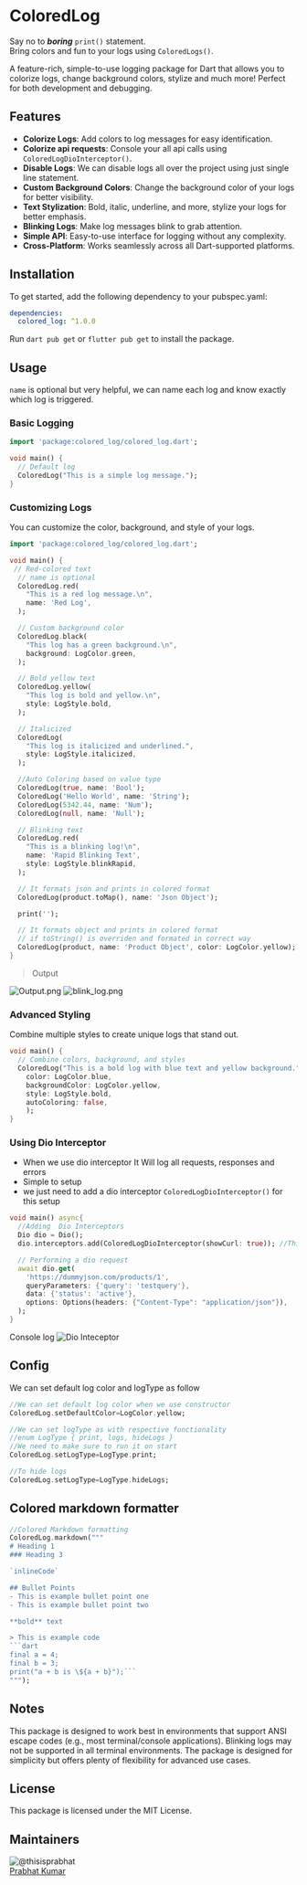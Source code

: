 # ColoredLog
Say no to ***boring*** `print()` statement.<br>
Bring colors and fun to your logs using `ColoredLogs()`. 

A feature-rich, simple-to-use logging package for Dart that allows you to colorize logs, change background colors, stylize and much more! Perfect for both development and debugging.

## Features
- **Colorize Logs**: Add colors to log messages for easy identification.
- **Colorize api requests**: Console your all api calls using `ColoredLogDioInterceptor()`.
- **Disable Logs**: We can disable logs all over the project using just single line statement.
- **Custom Background Colors**: Change the background color of your logs for better visibility.
- **Text Stylization**: Bold, italic, underline, and more, stylize your logs for better emphasis.
- **Blinking Logs**: Make log messages blink to grab attention.
- **Simple API**: Easy-to-use interface for logging without any complexity.
- **Cross-Platform**: Works seamlessly across all Dart-supported platforms.

## Installation
To get started, add the following dependency to your pubspec.yaml:

```yaml
dependencies:
  colored_log: ^1.0.0
```
Run `dart pub get` or  `flutter pub get` to install the package.

## Usage
`name` is optional but very helpful, we can name each log and know exactly which log is triggered.
### Basic Logging
```dart
import 'package:colored_log/colored_log.dart';

void main() {
  // Default log
  ColoredLog("This is a simple log message.");
}

```
### Customizing Logs
You can customize the color, background, and style of your logs.
```dart
import 'package:colored_log/colored_log.dart';

void main() {
 // Red-colored text
  // name is optional
  ColoredLog.red(
    "This is a red log message.\n",
    name: 'Red Log',
  );

  // Custom background color
  ColoredLog.black(
    "This log has a green background.\n",
    background: LogColor.green,
  );

  // Bold yellow text
  ColoredLog.yellow(
    "This log is bold and yellow.\n",
    style: LogStyle.bold,
  );

  // Italicized
  ColoredLog(
    "This log is italicized and underlined.",
    style: LogStyle.italicized,
  );

  //Auto Coloring based on value type
  ColoredLog(true, name: 'Bool');
  ColoredLog('Hello World', name: 'String');
  ColoredLog(5342.44, name: 'Num');
  ColoredLog(null, name: 'Null');

  // Blinking text
  ColoredLog.red(
    "This is a blinking log!\n",
    name: 'Rapid Blinking Text',
    style: LogStyle.blinkRapid,
  );

  // It formats json and prints in colored format
  ColoredLog(product.toMap(), name: 'Json Object');

  print('');

  // It formats object and prints in colored format
  // if toString() is overriden and formated in correct way
  ColoredLog(product, name: 'Product Object', color: LogColor.yellow);
}


```
 > Output

![Output.png](example/images/output.png)
![blink_log.png](example/images/blink_log.gif)

### Advanced Styling
Combine multiple styles to create unique logs that stand out.
```dart
void main() {
  // Combine colors, background, and styles
  ColoredLog("This is a bold log with blue text and yellow background.",
    color: LogColor.blue,
    backgroundColor: LogColor.yellow,
    style: LogStyle.bold,
    autoColoring: false,
    );
}
```

### Using Dio Interceptor
- When we use dio interceptor It Will log all requests, responses and errors
- Simple to setup
- we just need to add a dio interceptor `ColoredLogDioInterceptor()` for this setup
```dart
void main() async{
  //Adding  Dio Interceptors
  Dio dio = Dio();
  dio.interceptors.add(ColoredLogDioInterceptor(showCurl: true)); //This is the only single line setup that we need

  // Performing a dio request
  await dio.get(
    'https://dummyjson.com/products/1',
    queryParameters: {'query': 'testquery'},
    data: {'status': 'active'},
    options: Options(headers: {"Content-Type": "application/json"}),
  );
}
```
Console log
![Dio Inteceptor](example/images/dio_interceptor.png)

## Config
We can set default log color and logType as follow
```dart
//We can set default log color when we use constructor
ColoredLog.setDefaultColor=LogColor.yellow;

//We can set logType as with respective functionality
//enum LogType { print, logs, hideLogs }
//We need to make sure to run it on start
ColoredLog.setLogType=LogType.print;

//To hide logs 
ColoredLog.setLogType=LogType.hideLogs;
```

## Colored markdown formatter
```dart
//Colored Markdown formatting
ColoredLog.markdown("""
# Heading 1
### Heading 3

`inlineCode`

## Bullet Points
- This is example bullet point one
- This is example bullet point two

**bold** text

> This is example code
```dart
final a = 4;
final b = 3;
print("a + b is \${a + b}");```
""");
```

## Notes
This package is designed to work best in environments that support ANSI escape codes (e.g., most terminal/console applications).
Blinking logs may not be supported in all terminal environments.
The package is designed for simplicity but offers plenty of flexibility for advanced use cases.

## License
This package is licensed under the MIT License.

## Maintainers

![@thisisprabhat](https://avatars.githubusercontent.com/thisisprabhat?s=100&v=1)<br>
[Prabhat Kumar](http://github.com/thisisprabhat)